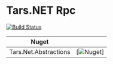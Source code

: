 # Tars.NET Rpc  

[![Build Status](https://travis-ci.org/TarsNET/rpc.png)](https://travis-ci.org/TarsNET/rpc)

| Nuget | |
| --- | --- |
| Tars.Net.Abstractions | [![Nuget](https://www.nuget.org/packages/Tars.Net.Abstractions/)] |

